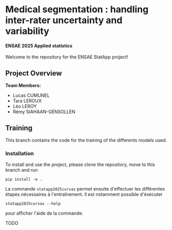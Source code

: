 # Medical segmentation : handling inter-rater uncertainty and variability

#### ENSAE 2025 Applied statistics 

Welcome to the repository for the ENSAE StatApp project!

## Project Overview

**Team Members:**
- Lucas CUMUNEL
- Tara LEROUX
- Léo LEROY
- Rémy SIAHAAN-GENSOLLEN

## Training

This branch contains the code for the training of the differents models used.

### Installation

To install and use the project, please clone the repository, move to this branch and run

```shell
pip install -e .
```

La commande `statapp2025curvas` permet ensuite d'effectuer les différentes étapes nécessaires à l'entraînement. Il est notamment possible d'éxécuter 

```shell
statapp2025curvas --help
```

pour afficher l'aide de la commande.

TODO